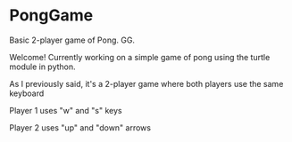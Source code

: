 # PongGame
Basic 2-player game of Pong. GG.

Welcome! Currently working on a simple game of pong using the turtle module in python.

As I previously said, it's a 2-player game where both players use the same keyboard

Player 1 uses "w" and "s" keys

Player 2 uses "up" and "down" arrows

